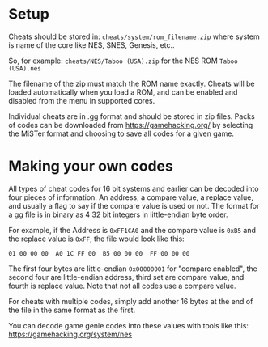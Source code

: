 # Setup

Cheats should be stored in:  `cheats/system/rom_filename.zip` where system is name of the core like NES, SNES, Genesis, etc..

So, for example: 
`cheats/NES/Taboo (USA).zip` for the NES ROM `Taboo (USA).nes`

The filename of the zip must match the ROM name exactly. Cheats will be loaded automatically when you load a ROM, and can be enabled and disabled from the menu in supported cores.

Individual cheats are in .gg format and should be stored in zip files. Packs of codes can be downloaded from https://gamehacking.org/ by selecting the MiSTer format and choosing to save all codes for a given game.



# Making your own codes

All types of cheat codes for 16 bit systems and earlier can be decoded into four pieces of information: An address, a compare value, a replace value, and usually a flag to say if the compare value is used or not. The format for a gg file is in binary as 4 32 bit integers in little-endian byte order. 

For example, if the Address is `0xFF1CA0` and the compare value is `0xB5` and the replace value is `0xFF`, the file would look like this:

`01 00 00 00  A0 1C FF 00  B5 00 00 00  FF 00 00 00`

The first four bytes are little-endian `0x00000001` for "compare enabled", the second four are little-endian address, third set are compare value, and fourth is replace value. Note that not all codes use a compare value.

For cheats with multiple codes, simply add another 16 bytes at the end of the file in the same format as the first.

You can decode game genie codes into these values with tools like this:
https://gamehacking.org/system/nes
